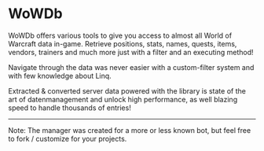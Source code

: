 WoWDb
===================


WoWDb offers various tools to give you access to almost all World of Warcraft data in-game. Retrieve positions, stats, names, quests, items, vendors, trainers and much more just with a filter and an executing method!

Navigate through the data was never easier with a custom-filter system and with few knowledge about Linq.

Extracted & converted server data powered with the library is state of the art of datenmanagement and unlock high performance, as well blazing speed to handle thousands of entries!

----------

Note: The manager was created for a more or less known bot, but feel free to fork / customize for your projects.

